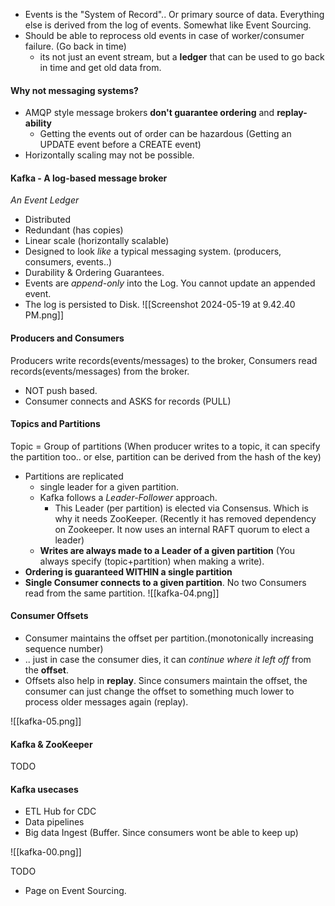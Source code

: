 
- Events is the "System of Record".. Or primary source of data. Everything else is derived from the log of events. Somewhat like Event Sourcing.
- Should be able to reprocess old events in case of worker/consumer failure. (Go back in time)
	- its not just an event stream, but a **ledger** that can be used to go back in time and get old data from.

#### Why not messaging systems?
- AMQP style message brokers **don't guarantee ordering** and **replay-ability**
	- Getting the events out of order can be hazardous (Getting an UPDATE event before a CREATE event)
- Horizontally scaling may not be possible.

#### Kafka - A log-based message broker
_An Event Ledger_
- Distributed
- Redundant (has copies)
- Linear scale (horizontally scalable)
- Designed to look _like_ a typical messaging system. (producers, consumers, events..)
- Durability & Ordering Guarantees.
- Events are _append-only_ into the Log. You cannot update an appended event.
- The log is persisted to Disk.
![[Screenshot 2024-05-19 at 9.42.40 PM.png]]


#### Producers and Consumers
Producers write records(events/messages) to the broker, Consumers read records(events/messages) from the broker.
- NOT push based.
- Consumer connects and ASKS for records (PULL)


#### Topics and Partitions
Topic = Group of partitions
(When producer writes to a topic, it can specify the partition too.. or else, partition can be derived from the hash of the key)
- Partitions are replicated
	- single leader for a given partition.
	- Kafka follows a _Leader-Follower_ approach.
		- This Leader (per partition) is elected via Consensus. Which is why it needs ZooKeeper. (Recently it has removed dependency on Zookeeper. It now uses an internal RAFT quorum to elect a leader)
	- **Writes are always made to a Leader of a given partition** (You always specify (topic+partition) when making a write).
- **Ordering is guaranteed WITHIN a single partition**
- **Single Consumer connects to a given partition**. No two Consumers read from the same partition.
![[kafka-04.png]]


#### Consumer Offsets
- Consumer maintains the offset per partition.(monotonically increasing sequence number)
- .. just in case the consumer dies, it can _continue where it left off_ from the **offset**.
- Offsets also help in **replay**. Since consumers maintain the offset, the consumer can just change the offset to something much lower to process older messages again (replay).

![[kafka-05.png]]

#### Kafka & ZooKeeper
TODO

#### Kafka usecases
- ETL Hub for CDC
- Data pipelines
- Big data Ingest (Buffer. Since consumers wont be able to keep up)

![[kafka-00.png]]




TODO
- Page on Event Sourcing.